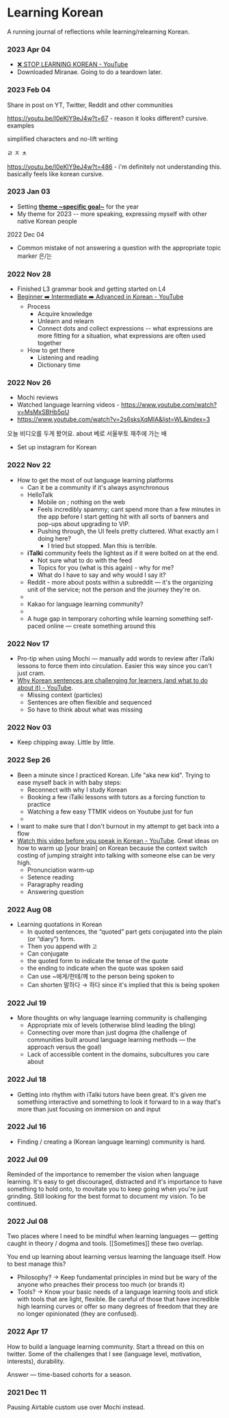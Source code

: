 # Learning Korean 

A running journal of reflections while learning/relearning Korean. 

### 2023 Apr 04 

- [❌ STOP LEARNING KOREAN - YouTube](https://www.youtube.com/watch?v=EIYQPf5LRMg)
- Downloaded Miranae. Going to do a teardown later. 

### 2023 Feb 04
Share in post on YT, Twitter, Reddit and other communities 

https://youtu.be/I0eKlY9eJ4w?t=67 - reason it looks different? cursive. examples 

simplified characters and no-lift writing 

ㄹ
ㅈ
ㅊ

https://youtu.be/I0eKlY9eJ4w?t=486 - i'm definitely not understanding this. basically feels like korean cursive. 

### 2023 Jan 03
- Setting [**theme ~specific goal~**](https://youtu.be/AqXTRNuGcUE?t=295) for the year
- My theme for 2023 -- more speaking, expressing myself with other native Korean people

2022 Dec 04
- Common mistake of not answering a question with the appropriate topic marker 은/는

### 2022 Nov 28

- Finished L3 grammar book and getting started on L4
- [Beginner ➡️ Intermediate ➡️ Advanced in Korean - YouTube](https://www.youtube.com/watch?v=2n2BwCYetkk)
   - Process
      -  Acquire knowledge
      -  Unlearn and relearn
      -  Connect dots and collect expressions -- what expressions are more fitting for a situation, what expressions are often used together
   -  How to get there 
      - Listening and reading 
      - Dictionary time


### 2022 Nov 26
- Mochi reviews 
- Watched language learning videos - https://www.youtube.com/watch?v=MsMxSBHb5pU
- https://www.youtube.com/watch?v=2s6sksXqMlA&list=WL&index=3

오늘 비디오를 두게 봤어요. 
about 베로 서울부토 재주에 가는 배 

- Set up instagram for Korean

### 2022 Nov 22
- How to get the most of out language learning platforms 
   - Can it be a community if it's always asynchronous 
   - HelloTalk
      -  Mobile on ; nothing on the web
      -  Feels incredibly spammy; cant spend more than a few minutes in the app before I start getting hit with all sorts of banners and pop-ups about upgrading to VIP. 
      -  Pushing through, the UI feels pretty cluttered. What exactly am I doing here? 
         - I tried but stopped. Man this is terrible.     
   - **iTalki** community feels the lightest as if it were bolted on at the end. 
      - Not sure what to do with the feed
      - Topics for you (what is this again) - why for me? 
      - What do I have to say and why would I say it? 
   - Reddit - more about posts within a subreddit — it's the organizing unit of the service; not the person and the journey they're on. 
   - 
   - Kakao for language learning community?
   - 
   - A huge gap in temporary cohorting while learning something self-paced online — create something around this

### 2022 Nov 17
- Pro-tip when using Mochi — manually add words to review after iTalki lessons to force them into circulation. Easier this way since you can't just cram.
- [Why Korean sentences are challenging for learners (and what to do about it) - YouTube](https://www.youtube.com/watch?v=hiWIdvcM21o).
   - Missing context (particles) 
   - Sentences are often flexible and sequenced
   - So have to think about what was missing 


### 2022 Nov 03
- Keep chipping away. Little by little.

### 2022 Sep 26
- Been a minute since I practiced Korean. Life "aka new kid". Trying to ease myself back in with baby steps: 
   - Reconnect with why I study Korean
   - Booking a few iTalki lessons with tutors as a forcing function to practice
   - Watching a few easy TTMIK videos on Youtube just for fun 
   - 
- I want to make sure that I don't burnout in my attempt to get back into a flow
- [Watch this video before you speak in Korean - YouTube](https://www.youtube.com/watch?v=LXhvTPXcCV4). Great ideas on how to warm up [your brain] on Korean because the context switch costing of jumping straight into talking with someone else can be very high.
   -  Pronunciation warm-up
   -  Setence reading
   -  Paragraphy reading
   -  Answering question


### 2022 Aug 08

- Learning quotations in Korean 
   -  In quoted sentences, the “quoted” part gets conjugated into the plain (or “diary”) form. 
   -  Then you append with `고`
   -  Can conjugate 
     -  the quoted form to indicate the tense of the quote
     -  the ending to indicate when the quote was spoken said
   -  Can use ~에게/한테/께 to the person being spoken to
   -  Can shorten 말하다 → 하다 since it's implied that this is being spoken



### 2022 Jul 19

- More thoughts on why language learning community is challenging 
  -  Appropriate mix of levels (otherwise blind leading the bling) 
  -  Connecting over more than just dogma (the challenge of communities built around language learning methods — the approach versus the goal)
  -  Lack of accessible content in the domains, subcultures you care about

### 2022 Jul 18
- Getting into rhythm with iTalki tutors have been great. It's given me something interactive and something to look it forward to in a way that's more than just focusing on immersion on and input

### 2022 Jul 16 

- Finding / creating a (Korean language learning) community is hard. 

### 2022 Jul 09 

Reminded of the importance to remember the vision when language learning. It's easy to get discouraged, distracted and it's importance to have something to hold onto, to movitate you to keep going when you're just grinding. Still looking for the best format to document my vision. To be continued. 

### 2022 Jul 08

Two places where I need to be mindful when learning languages — getting caught in theory / dogma and tools. [[Sometimes]] these two overlap. 

You end up learning about learning versus learning the language itself. How to best manage this? 

- Philosophy? → Keep fundamental principles in mind but be wary of the anyone who preaches their process too much (or brands it)
- Tools?  → Know your basic needs of a language learning tools and stick with tools that are light, flexible. Be careful of those that have incredible high learning curves or offer so many degrees of freedom that they are no longer opinionated (they are confused). 

### 2022 Apr 17 

How to build a language learning community. Start a thread on this on twitter. Some of the challenges that I see (language level, motivation, interests), durability.

Answer — time-based cohorts for a season.


### 2021 Dec 11 

Pausing Airtable custom use over Mochi instead. 
